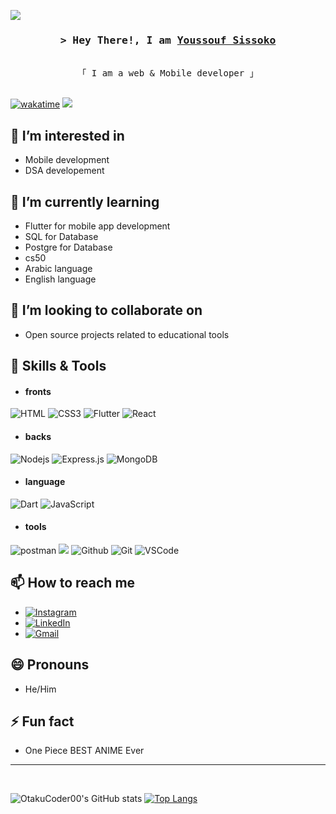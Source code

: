 ![](https://hit.yhype.me/github/profile?user_id=90472774)


<h3 align="center">
        <samp>&gt; Hey There!, I am
                <b><a href="#">Youssouf Sissoko</a></b>
        </samp>
</h3>

<p align="center"> 
  <samp>
    <br>
    「 I am a web & Mobile developer  」
    <br>
    <br>
  </samp>
</p>

[![wakatime](https://wakatime.com/badge/user/a1ef6060-b0cc-41c6-8b2c-eda5e13eecb3.svg)](https://wakatime.com/@a1ef6060-b0cc-41c6-8b2c-eda5e13eecb3)
![](https://komarev.com/ghpvc/?username=Cfcool100&abbreviated=true)


## 👀 I’m interested in
- Mobile development
- DSA developement

## 🌱 I’m currently learning
- Flutter for mobile app development
- SQL for Database
- Postgre for Database
- cs50
- Arabic language
- English language

## 💞️ I’m looking to collaborate on
- Open source projects related to educational tools

## 🧰 Skills & Tools

- #### fronts
![HTML](https://img.shields.io/badge/HTML5-E34F26?style=for-the-badge&logo=html5&logoColor=white)
![CSS3](https://img.shields.io/badge/CSS3-1572B6?style=for-the-badge&logo=css3&logoColor=white)
![Flutter](https://img.shields.io/badge/flutter-7bdafb?style=for-the-badge&logo=flutter&logoColor=022b59)
![React](https://img.shields.io/badge/-React-000?style=for-the-badge&labelColor=black&logo=react&logoColor=61DBFB)
- #### backs
![Nodejs](https://img.shields.io/badge/Nodejs-3C873A?style=for-the-badge&labelColor=black&logo=node.js&logoColor=3C873A)
![Express.js](https://img.shields.io/badge/Express.js-000000?style=for-the-badge&logo=express&logoColor=white)
![MongoDB](https://img.shields.io/badge/MongoDB-4EA94B?style=for-the-badge&logo=mongodb&logoColor=white)

- #### language
![Dart](https://img.shields.io/badge/dart-2596be?style=for-the-badge&logo=dart&logoColor=white)
![JavaScript](https://img.shields.io/badge/javascript-FFD616?style=for-the-badge&logo=javascript&logoColor=white)

- #### tools
![postman](https://img.shields.io/badge/postman-fff?style=for-the-badge&logo=postman&logoColor=e07b39)
![](https://github.com/OtakuCoder00/assets/blob/2b09180d693224cb0171559266b989952832b04a/assets/icons8-sugar-cube-32.png)
![Github](https://img.shields.io/badge/github-000?style=for-the-badge&logo=github&logoColor=white)
![Git](https://img.shields.io/badge/Git-F05032?style=for-the-badge&logo=git&logoColor=white)
![VSCode](https://img.shields.io/badge/Visual_Studio-0078d7?style=for-the-badge&logo=visual%20studio&logoColor=white)


## 📫 How to reach me
- [![Instagram](https://img.shields.io/badge/mY_instagram-F2c123?style=for-the-badge&logo=instagram&logoColor=blue)](https://instagram.com/cf_unknown_0_0_/)
- [![LinkedIn](https://img.shields.io/badge/my_linkedin-046999?style=for-the-badge&logo=linkedin&logoColor=white)](https://linkedin.com/in/youssouf-sissoko-b91325221/)
- [![Gmail](https://img.shields.io/badge/my_gmail-fff?style=for-the-badge&logo=gmail&logoColor=red)](mailto:cfcool100@mail.com)

## 😄 Pronouns
- He/Him

## ⚡ Fun fact
- One Piece BEST ANIME Ever

<hr/>
<br/>

  ![OtakuCoder00's GitHub stats](https://github-readme-stats.vercel.app/api?username=cfcool100&show_icons=truecount_private=true&theme=react)
  [![Top Langs](https://github-readme-stats.vercel.app/api/top-langs/?username=cfcool100&langs_count=8&layout=compact&theme=react)](https://github.com/OtakuCoder00/github-readme-stats)




<!---
cfcool100/cfcool100 is a ✨ special ✨ repository because its `README.md` (this file) appears on your GitHub profile.
You can click the Preview link to take a look at your changes.
--->

